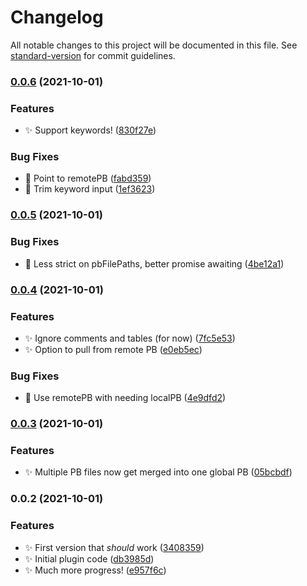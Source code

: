 # Changelog

All notable changes to this project will be documented in this file. See [standard-version](https://github.com/conventional-changelog/standard-version) for commit guidelines.

### [0.0.6](https://github.com/SkepticMystic/Phrase-Bank/compare/0.0.5...0.0.6) (2021-10-01)


### Features

* :sparkles: Support keywords! ([830f27e](https://github.com/SkepticMystic/Phrase-Bank/commit/830f27e5fe79ae7715382512c098fa2d8ca85603))


### Bug Fixes

* :bug: Point to remotePB ([fabd359](https://github.com/SkepticMystic/Phrase-Bank/commit/fabd359c8bea39d7a4294d053d1ab400761c92fe))
* :bug: Trim keyword input ([1ef3623](https://github.com/SkepticMystic/Phrase-Bank/commit/1ef3623b523eb7fbec9f18ea6e09ef1068d51840))

### [0.0.5](https://github.com/SkepticMystic/Phrase-Bank/compare/0.0.4...0.0.5) (2021-10-01)


### Bug Fixes

* :bug: Less strict on pbFilePaths, better promise awaiting ([4be12a1](https://github.com/SkepticMystic/Phrase-Bank/commit/4be12a13cba2deb77a68ff07b0bfc12f8fc6e300))

### [0.0.4](https://github.com/SkepticMystic/Phrase-Bank/compare/0.0.3...0.0.4) (2021-10-01)


### Features

* :sparkles: Ignore comments and tables (for now) ([7fc5e53](https://github.com/SkepticMystic/Phrase-Bank/commit/7fc5e53cc75dffc8f999c8fdee7cb38b60cf86cc))
* :sparkles: Option to pull from remote PB ([e0eb5ec](https://github.com/SkepticMystic/Phrase-Bank/commit/e0eb5eca2590120cc2a02de436375b378850ea97))


### Bug Fixes

* :bug: Use remotePB with needing localPB ([4e9dfd2](https://github.com/SkepticMystic/Phrase-Bank/commit/4e9dfd228bc09cf506e88150498d2c973a472f21))

### [0.0.3](https://github.com/SkepticMystic/Phrase-Bank/compare/0.0.2...0.0.3) (2021-10-01)


### Features

* :sparkles: Multiple PB files now get merged into one global PB ([05bcbdf](https://github.com/SkepticMystic/Phrase-Bank/commit/05bcbdfb3430a9c79eccec2e1513687584c352e9))

### 0.0.2 (2021-10-01)


### Features

* :sparkles: First version that _should_ work ([3408359](https://github.com/SkepticMystic/Phrase-Bank/commit/34083591e4de89b66b3fb92127b57ba4a4276b6a))
* :sparkles: Initial plugin code ([db3985d](https://github.com/SkepticMystic/Phrase-Bank/commit/db3985da021d53c80a0fd428bc4e2a9a40f65667))
* :sparkles: Much more progress! ([e957f6c](https://github.com/SkepticMystic/Phrase-Bank/commit/e957f6c59179d6c77a7f65bc40ca293bc04fc829))
